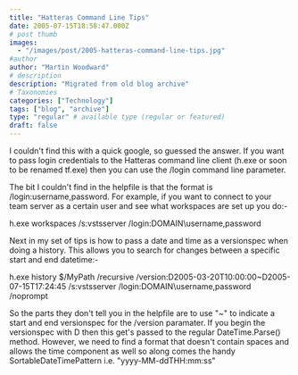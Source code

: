 ```yaml
---
title: "Hatteras Command Line Tips"
date: 2005-07-15T18:58:47.000Z
# post thumb
images:
  - "/images/post/2005-hatteras-command-line-tips.jpg"
#author
author: "Martin Woodward"
# description
description: "Migrated from old blog archive"
# Taxonomies
categories: ["Technology"]
tags: ["blog", "archive"]
type: "regular" # available type (regular or featured)
draft: false
---
```


I couldn't find this with a quick google, so guessed the answer.  If you want to pass login credentials to the Hatteras command line client (h.exe or soon to be renamed tf.exe) then you can use the /login command line parameter.  

The bit I couldn't find in the helpfile is that the format is /login:username,password.  For example, if you want to connect to your team server as a certain user and see what workspaces are set up you do:-

h.exe workspaces /s:vstsserver /login:DOMAIN\username,password

Next in my set of tips is how to pass a date and time as a versionspec when doing a history.  This allows you to search for changes between a specific start and end datetime:-

h.exe history $/MyPath /recursive /version:D2005-03-20T10:00:00~D2005-07-15T17:24:45 /s:vstsserver /login:DOMAIN\username,password /noprompt

So the parts they don't tell you in the helpfile are to use "~" to indicate a start and end versionspec for the /version paramater.  If you begin the versionspec with D then this get's passed to the regular DateTime.Parse() method.  However, we need to find a format that doesn't contain spaces and allows the time component as well so along comes the handy SortableDateTimePattern i.e. "yyyy-MM-ddTHH:mm:ss"
